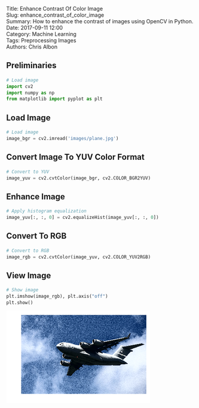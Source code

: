 Title: Enhance Contrast Of Color Image  
Slug: enhance_contrast_of_color_image  
Summary: How to enhance the contrast of images using OpenCV in Python.     
Date: 2017-09-11 12:00  
Category: Machine Learning  
Tags: Preprocessing Images    
Authors: Chris Albon

## Preliminaries


```python
# Load image
import cv2
import numpy as np
from matplotlib import pyplot as plt
```

## Load Image


```python
# Load image
image_bgr = cv2.imread('images/plane.jpg')
```

## Convert Image To YUV Color Format


```python
# Convert to YUV
image_yuv = cv2.cvtColor(image_bgr, cv2.COLOR_BGR2YUV)
```

## Enhance Image


```python
# Apply histogram equalization
image_yuv[:, :, 0] = cv2.equalizeHist(image_yuv[:, :, 0])
```

## Convert To RGB


```python
# Convert to RGB
image_rgb = cv2.cvtColor(image_yuv, cv2.COLOR_YUV2RGB)
```

## View Image


```python
# Show image
plt.imshow(image_rgb), plt.axis("off")
plt.show()
```


![png](enhance_contrast_of_color_image_files/enhance_contrast_of_color_image_12_0.png)

